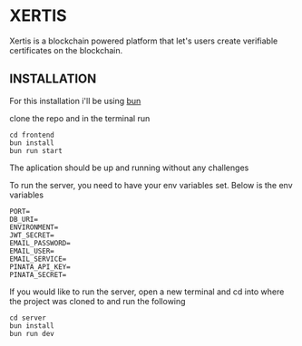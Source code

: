 # XERTIS

Xertis is a blockchain powered platform that let's users create verifiable certificates on the blockchain.

## INSTALLATION
For this installation i'll be using [bun](https://bun.sh)

clone the repo and in the terminal run
```
cd frontend
bun install
bun run start
```

The aplication should be up and running without any challenges

To run the server, you need to have your env variables set. Below is the env variables

```
PORT=
DB_URI=
ENVIRONMENT=
JWT_SECRET=
EMAIL_PASSWORD=
EMAIL_USER=
EMAIL_SERVICE=
PINATA_API_KEY=
PINATA_SECRET=
```

If you would like to run the server, open a new terminal and cd into where the project was cloned to and run the following
```
cd server
bun install
bun run dev
```
